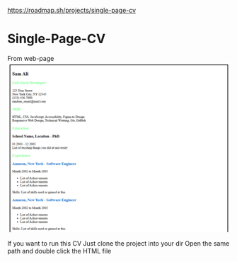 https://roadmap.sh/projects/single-page-cv

# Single-Page-CV
From web-page
![alt text](image.png)

If you want to run this CV
Just clone the project into your dir
Open the same path and double click the HTML file
